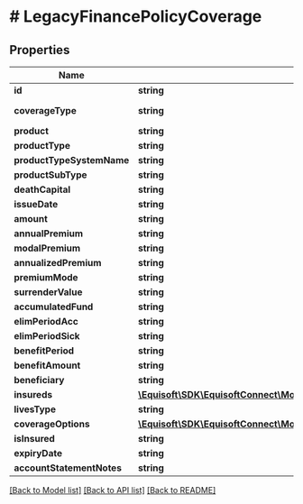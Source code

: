 # # LegacyFinancePolicyCoverage

## Properties

Name | Type | Description | Notes
------------ | ------------- | ------------- | -------------
**id** | **string** |  | [optional]
**coverageType** | **string** | BASE or RIDER | [optional]
**product** | **string** |  | [optional]
**productType** | **string** |  | [optional]
**productTypeSystemName** | **string** |  | [optional]
**productSubType** | **string** |  | [optional]
**deathCapital** | **string** |  | [optional]
**issueDate** | **string** |  | [optional]
**amount** | **string** |  | [optional]
**annualPremium** | **string** |  | [optional]
**modalPremium** | **string** |  | [optional]
**annualizedPremium** | **string** |  | [optional]
**premiumMode** | **string** |  | [optional]
**surrenderValue** | **string** |  | [optional]
**accumulatedFund** | **string** |  | [optional]
**elimPeriodAcc** | **string** |  | [optional]
**elimPeriodSick** | **string** |  | [optional]
**benefitPeriod** | **string** |  | [optional]
**benefitAmount** | **string** |  | [optional]
**beneficiary** | **string** |  | [optional]
**insureds** | [**\Equisoft\SDK\EquisoftConnect\Model\LegacyFinancePolicyCoverageInsured[]**](LegacyFinancePolicyCoverageInsured.md) |  | [optional]
**livesType** | **string** |  | [optional]
**coverageOptions** | [**\Equisoft\SDK\EquisoftConnect\Model\LegacyFinancePolicyCoverageOption[]**](LegacyFinancePolicyCoverageOption.md) |  | [optional]
**isInsured** | **string** |  | [optional]
**expiryDate** | **string** |  | [optional]
**accountStatementNotes** | **string** |  | [optional]

[[Back to Model list]](../../README.md#models) [[Back to API list]](../../README.md#endpoints) [[Back to README]](../../README.md)
